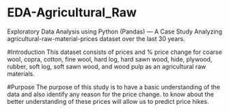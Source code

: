 # EDA-Agricultural_Raw
Exploratory Data Analysis using Python (Pandas) — A Case Study Analyzing agricultural-raw-material-prices dataset over the last 30 years.

#Introduction
This dataset consists of prices and % price change for coarse wool, copra, cotton, fine wool, hard log, hard sawn wood, hide, plywood, rubber, soft log, soft sawn wood, and wood pulp as an agricultural raw materials.

#Purpose
The purpose of this study is to have a basic understanding of the data and also identify any reason for the price change. to know about the better understanding of these prices will allow us to predict price hikes.
